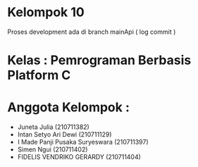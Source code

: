 # Kelompok 10

Proses development ada di branch mainApi ( log commit )

# Kelas : Pemrograman Berbasis Platform C
# Anggota Kelompok : 
- Juneta Julia (210711382)
- Intan Setyo Ari Dewi (210711129)
- I Made Panji Pusaka Suryeswara (210711397)
- Simen Ngui (210711402)
- FIDELIS VENDRIKO GERARDY (210711404)
